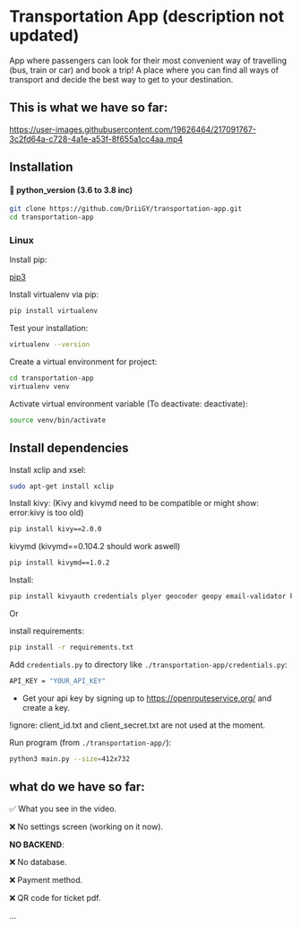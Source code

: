 # Transportation App (description not updated)
App where passengers can look for their most convenient way of travelling (bus, train or car) and book a trip!
A place where you can find all ways of transport and decide the best way to get to your destination.

## This is what we have so far:
https://user-images.githubusercontent.com/19626464/217091767-3c2fd64a-c728-4a1e-a53f-8f655a1cc4aa.mp4

## Installation
#### 🐍 python_version (3.6 to 3.8 inc)
```bash
git clone https://github.com/DriiGY/transportation-app.git
cd transportation-app
```

### Linux
Install pip:

[pip3](https://www.educative.io/answers/installing-pip3-in-ubuntu)

Install virtualenv via pip: 
```bash
pip install virtualenv
```
Test your installation:
```bash
virtualenv --version
```
Create a virtual environment for project:
```bash
cd transportation-app
virtualenv venv
```
Activate virtual environment variable (To deactivate: deactivate):
```bash
source venv/bin/activate
```

## Install dependencies

Install xclip and xsel:
```bash
sudo apt-get install xclip
```
Install kivy: (Kivy and kivymd need to be compatible or might show: error:kivy is too old)
```bash
pip install kivy==2.0.0
```
kivymd (kivymd==0.104.2 should work aswell)
```bash
pip install kivymd==1.0.2 
```

Install:
```bash
pip install kivyauth credentials plyer geocoder geopy email-validator kivy-garden kivy_garden.mapview
```

Or 

install requirements:
```bash
pip install -r requirements.txt
```

Add `credentials.py` to directory like `./transportation-app/credentials.py`:
```bash
API_KEY = "YOUR_API_KEY"
```
- Get your api key by signing up to https://openrouteservice.org/ and create a key.


!ignore: client_id.txt and client_secret.txt are not used at the moment.

Run program (from `./transportation-app/`):
```bash
python3 main.py --size=412x732
```

## what do we have so far:

 ✅ What you see in the video.
 
 ❌ No settings screen (working on it now).
 
 
 **NO BACKEND**:
 
 ❌ No database.
 
 ❌ Payment method.
 
 ❌ QR code for ticket pdf.
 
 ...
